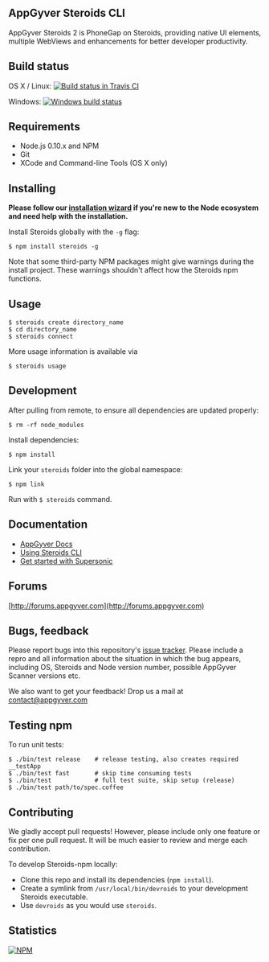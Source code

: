 AppGyver Steroids CLI
---------------------

AppGyver Steroids 2 is PhoneGap on Steroids, providing native UI elements, multiple WebViews and enhancements for better developer productivity.

## Build status


OS X / Linux: [![Build status in Travis CI](https://travis-ci.org/AppGyver/steroids.svg)](https://travis-ci.org/AppGyver/steroids)

Windows: [![Windows build status](https://ci.appveyor.com/api/projects/status/kbef0afl6cxu65qv?svg=true)](https://ci.appveyor.com/project/rdanderson/steroids)

## Requirements

* Node.js 0.10.x and NPM
* Git
* XCode and Command-line Tools (OS X only)

## Installing
**Please follow our [installation wizard](https://academy.appgyver.com/installwizard/) if you're new to the Node ecosystem and need help with the installation.**

Install Steroids globally with the `-g` flag:

    $ npm install steroids -g

Note that some third-party NPM packages might give warnings during the install project. These warnings shouldn't affect how the Steroids npm functions.

## Usage

    $ steroids create directory_name
    $ cd directory_name
    $ steroids connect

More usage information is available via

    $ steroids usage

## Development

After pulling from remote, to ensure all dependencies are updated properly:

    $ rm -rf node_modules

Install dependencies:

    $ npm install

Link your `steroids` folder into the global namespace:

    $ npm link

Run with `$ steroids` command.

## Documentation

* [AppGyver Docs](http://docs.appgyver.com)
* [Using Steroids CLI](http://docs.appgyver.com/steroids/cli/steroids-cli/local-development-flow/)
* [Get started with Supersonic](http://docs.appgyver.com/supersonic/tutorial/first-mile/#overview)

## Forums

[http://forums.appgyver.com](http://forums.appgyver.com)

## Bugs, feedback

Please report bugs into this repository's [issue tracker](https://github.com/AppGyver/steroids/issues/). Please include a repro and all information about the situation in which the bug appears, including OS, Steroids and Node version number, possible AppGyver Scanner versions etc.

We also want to get your feedback! Drop us a mail at contact@appgyver.com

## Testing npm

To run unit tests:

    $ ./bin/test release    # release testing, also creates required __testApp
    $ ./bin/test fast       # skip time consuming tests
    $ ./bin/test            # full test suite, skip setup (release)
    $ ./bin/test path/to/spec.coffee

## Contributing

We gladly accept pull requests! However, please include only one feature or fix per one pull request. It will be much easier to review and merge each contribution.

To develop Steroids-npm locally:

* Clone this repo and install its dependencies (`npm install`).
* Create a symlink from `/usr/local/bin/devroids` to your development Steroids executable.
* Use `devroids` as you would use `steroids`.

## Statistics

[![NPM](https://nodei.co/npm-dl/steroids.png?height=3)](https://nodei.co/npm/steroids/)
